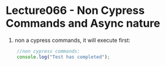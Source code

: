 # Lecture066 - Non Cypress Commands and Async nature

1. non a cypress commands, it will execute first:
```javascript
    //non cypress commands:
    console.log("Test has completed");
```

